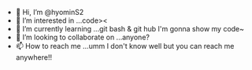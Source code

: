 - 👋 Hi, I’m @hyominS2
- 👀 I’m interested in ...code><
- 🌱 I’m currently learning ...git bash & git hub I'm gonna show my code~
- 💞️ I’m looking to collaborate on ...anyone?
- 📫 How to reach me ...umm I don't know well but you can reach me anywhere!!

<!---
hyominS2/hyominS2 is a ✨ special ✨ repository because its `README.md` (this file) appears on your GitHub profile.
You can click the Preview link to take a look at your changes.
--->
